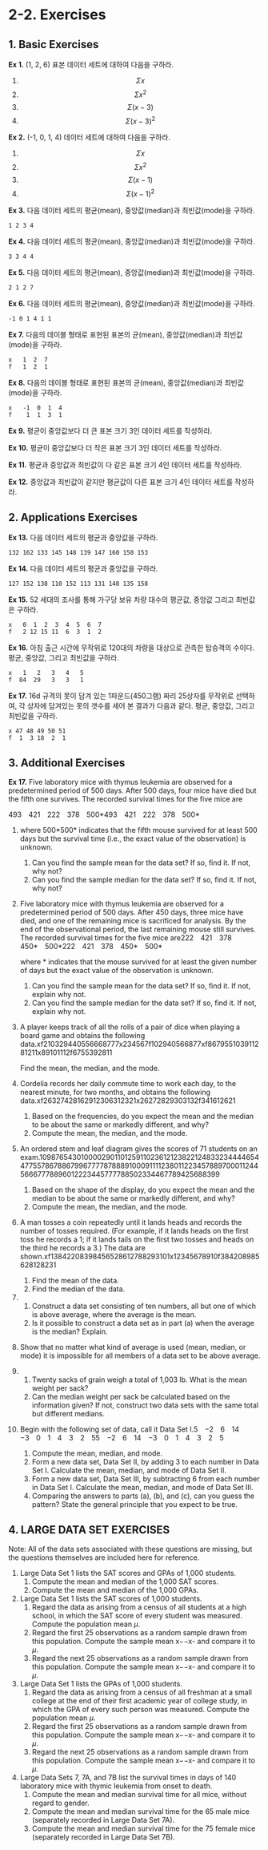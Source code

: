 # 2-2. Exercises

## 1. Basic Exercises

**Ex 1.** \(1, 2, 6\) 표본 데이터 세트에 대하여 다음을 구하라.

1. $$\Sigma x$$ 
2. $$\Sigma x^2$$ 
3. $$\Sigma (x - 3)$$
4. $$\Sigma (x-3)^2$$ 

**Ex 2.** \(-1, 0, 1, 4\) 데이터 세트에 대하여 다음을 구하라.

1. $$\Sigma x$$ 
2. $$\Sigma x^2$$ 
3. $$\Sigma (x - 1)$$
4. $$\Sigma (x-1)^2$$ 

**Ex 3.** 다음 데이터 세트의 평균\(mean\), 중앙값\(median\)과 최빈값\(mode\)을 구하라.

```text
1 2 3 4
```

**Ex 4.** 다음 데이터 세트의 평균\(mean\), 중앙값\(median\)과 최빈값\(mode\)을 구하라.

```text
3 3 4 4
```

**Ex 5.** 다음 데이터 세트의 평균\(mean\), 중앙값\(median\)과 최빈값\(mode\)을 구하라.

```text
2 1 2 7
```

**Ex 6.** 다음 데이터 세트의 평균\(mean\), 중앙값\(median\)과 최빈값\(mode\)을 구하라.

```text
-1 0 1 4 1 1
```

**Ex 7.** 다음의 데이블 형태로 표현된 표본의 균\(mean\), 중앙값\(median\)과 최빈값\(mode\)을 구하라.

```text
x   1  2  7
f   1  2  1
```

**Ex 8.** 다음의 데이블 형태로 표현된 표본의 균\(mean\), 중앙값\(median\)과 최빈값\(mode\)을 구하라.

```text
x   -1  0  1  4
f    1  1  3  1
```

**Ex 9.** 평균이 중앙값보다 더 큰 표본 크기 3인 데이터 세트를 작성하라.

**Ex 10.** 평균이 중앙값보다 더 작은 표본 크기 3인 데이터 세트를 작성하라.

**Ex 11.** 평균과 중앙값과 최빈값이 다 같은 표본 크기 4인 데이터 세트를 작성하라.

**Ex 12.** 중앙값과 최빈값이 같지만 평균값이 다른 표본 크기 4인 데이터 세트를 작성하라.



## 2. Applications Exercises

**Ex 13.** 다음 데이터 세트의 평균과 중앙값을 구하라.

```text
132 162 133 145 148 139 147 160 150 153
```

**Ex 14.** 다음 데이터 세트의 평균과 중앙값을 구하라.

```text
127 152 138 110 152 113 131 148 135 158
```

**Ex 15.** 52 세대의 조사를 통해 가구당 보유 차량 대수의 평균값, 중앙값 그리고 최빈값은 구하라.

```text
x   0  1  2  3  4  5  6  7
f   2 12 15 11  6  3  1  2
```

**Ex 16.** 아침 출근 시간에 무작위로 120대의 차량을 대상으로 관측한 탑승객의 수이다. 평균, 중앙값, 그리고 최빈값을 구하라.

```text
x   1   2   3   4   5
f  84  29   3   3   1
```

**Ex 17.** 16d 규격의 못이 담겨 있는 1파운드\(450그램\) 짜리 25상자를 무작위로 선택하여, 각 상자에 담겨있는 못의 갯수를 세어 본 결과가 다음과 같다. 평균, 중앙값, 그리고 최빈값을 구하라.

```text
x 47 48 49 50 51
f  1  3 18  2  1
```



## 3. Additional Exercises

**Ex 17.** Five laboratory mice with thymus leukemia are observed for a predetermined period of 500 days. After 500 days, four mice have died but the fifth one survives. The recorded survival times for the five mice are

  493 421 222 378 500\*493 421 222 378 500\*

1. where 500\*500\* indicates that the fifth mouse survived for at least 500 days but the survival time \(i.e., the exact value of the observation\) is unknown.
   1. Can you find the sample mean for the data set? If so, find it. If not, why not?
   2. Can you find the sample median for the data set? If so, find it. If not, why not?
2. Five laboratory mice with thymus leukemia are observed for a predetermined period of 500 days. After 450 days, three mice have died, and one of the remaining mice is sacrificed for analysis. By the end of the observational period, the last remaining mouse still survives. The recorded survival times for the five mice are222 421 378 450\* 500\*222 421 378 450\* 500\*

   where \* indicates that the mouse survived for at least the given number of days but the exact value of the observation is unknown.

   1. Can you find the sample mean for the data set? If so, find it. If not, explain why not.
   2. Can you find the sample median for the data set? If so, find it. If not, explain why not.

3. A player keeps track of all the rolls of a pair of dice when playing a board game and obtains the following data.xf210329440556668777x234567f102940566877xf867955103911281211x89101112f6755392811

   Find the mean, the median, and the mode.

4. Cordelia records her daily commute time to work each day, to the nearest minute, for two months, and obtains the following data.xf26327428162912306312321x26272829303132f341612621
   1. Based on the frequencies, do you expect the mean and the median to be about the same or markedly different, and why?
   2. Compute the mean, the median, and the mode.
5. An ordered stem and leaf diagram gives the scores of 71 students on an exam.1098765430100002901101259110236121238221248332344446544775578678867996777787888910009111123801122345788970001124456667778896012223445777788502334467789425688399
   1. Based on the shape of the display, do you expect the mean and the median to be about the same or markedly different, and why?
   2. Compute the mean, the median, and the mode.
6. A man tosses a coin repeatedly until it lands heads and records the number of tosses required. \(For example, if it lands heads on the first toss he records a 1; if it lands tails on the first two tosses and heads on the third he records a 3.\) The data are shown.xf13842208398456528612788293101x12345678910f384208985628128231
   1. Find the mean of the data.
   2. Find the median of the data.
7. 1. Construct a data set consisting of ten numbers, all but one of which is above average, where the average is the mean.
   2. Is it possible to construct a data set as in part \(a\) when the average is the median? Explain.
8. Show that no matter what kind of average is used \(mean, median, or mode\) it is impossible for all members of a data set to be above average.
9. 1. Twenty sacks of grain weigh a total of 1,003 lb. What is the mean weight per sack?
   2. Can the median weight per sack be calculated based on the information given? If not, construct two data sets with the same total but different medians.
10. Begin with the following set of data, call it Data Set I.5 −2 6 14 −3 0 1 4 3 2 55 −2 6 14 −3 0 1 4 3 2 5
    1. Compute the mean, median, and mode.
    2. Form a new data set, Data Set II, by adding 3 to each number in Data Set I. Calculate the mean, median, and mode of Data Set II.
    3. Form a new data set, Data Set III, by subtracting 6 from each number in Data Set I. Calculate the mean, median, and mode of Data Set III.
    4. Comparing the answers to parts \(a\), \(b\), and \(c\), can you guess the pattern? State the general principle that you expect to be true.

## **4. LARGE DATA SET EXERCISES**

Note: All of the data sets associated with these questions are missing, but the questions themselves are included here for reference.

1. Large Data Set 1 lists the SAT scores and GPAs of 1,000 students.
   1. Compute the mean and median of the 1,000 SAT scores.
   2. Compute the mean and median of the 1,000 GPAs.
2. Large Data Set 1 lists the SAT scores of 1,000 students.
   1. Regard the data as arising from a census of all students at a high school, in which the SAT score of every student was measured. Compute the population mean _μ_.
   2. Regard the first 25 observations as a random sample drawn from this population. Compute the sample mean x−−x- and compare it to _μ_.
   3. Regard the next 25 observations as a random sample drawn from this population. Compute the sample mean x−−x- and compare it to _μ_.
3. Large Data Set 1 lists the GPAs of 1,000 students.
   1. Regard the data as arising from a census of all freshman at a small college at the end of their first academic year of college study, in which the GPA of every such person was measured. Compute the population mean _μ_.
   2. Regard the first 25 observations as a random sample drawn from this population. Compute the sample mean x−−x- and compare it to _μ_.
   3. Regard the next 25 observations as a random sample drawn from this population. Compute the sample mean x−−x- and compare it to _μ_.
4. Large Data Sets 7, 7A, and 7B list the survival times in days of 140 laboratory mice with thymic leukemia from onset to death.
   1. Compute the mean and median survival time for all mice, without regard to gender.
   2. Compute the mean and median survival time for the 65 male mice \(separately recorded in Large Data Set 7A\).
   3. Compute the mean and median survival time for the 75 female mice \(separately recorded in Large Data Set 7B\).

